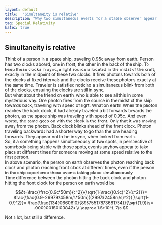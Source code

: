 ```yaml
---
layout: default
title:  "Simultaneity is relative"
description: "Why two simultaneous events for a stable observer appear to take place at different times for a moving observer"
tag: Special Relativity
katex: true
---
```


## Simultaneity is relative

Think of a person in a space ship, traveling 0.95c away from earth. Person has two clocks aboard, one in front, the other in the back of the ship. To keep these clocks in sync, a light source is located in the midst of the craft, exactly in the midpoint of these two clocks. It fires photons towards both of the clocks at fixed intervals and the clocks receive these photons exactly at the same time. Traveler is satisfied noticing a simultaneous blink from both of the clocks, ensuring the clocks are still in sync.  
But what about the friend on earth, who is able to see all this in some mysterious way. One photon fires from the source in the midst of the ship towards back, traveling with speed of light. What on earth! When the photon reaches the back clock, it had already traveled a bit forwards towards the photon, as the space ship was traveling with speed of 0.95c. And even worse, the same goes on with the clock in the front. Only that it was moving away from the photon. Back clock blinks ahead of the front clock. Photon traveling backwards had a shorter way to go than the one heading forwards. They appear not to be in sync, when looked from earth.  
So, if a something happens simultaneously at two spots, in perspective of somebody being stable with those spots, events anyhow
appear to take place at different times for someone moving at some speed relative to the first person.  
In above scenario, the person on earth observes the photon reaching back clock and photon reaching front clock at different times, even if the person in the ship experience those events taking place simultaneously.  
Time difference between the photon hitting the back clock and photon hitting the front clock for the person on earth would be  

$$δt=\frac{\frac{0.9c*50m}{c^2}}{\sqrt{1-\frac{(0.9c)^2}{c^2}}}=
\frac{\frac{0.9*299792458m/s*50m}{(299792458m/s)^2}}{\sqrt{1-0.9^2}}=
\frac{\frac{13490660610}{89875517873681764}}{\sqrt{1.9}}s=
.000000150103842s \\
\approx 1.5*10^{-7}s
$$

Not a lot, but still a difference.











